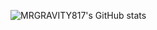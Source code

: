 ![MRGRAVITY817's GitHub stats](https://github-readme-stats.vercel.app/api?username=MRGRAVITY817&show_icons=true&theme=cobalt)

